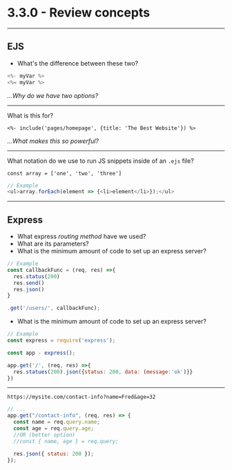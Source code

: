 # 3.3.0 - Review concepts

---

## EJS

- What's the difference between these two?

```js
<%- myVar %>
<%= myVar %>
```

_...Why do we have two options?_

---

What is this for?

```ejs
<%- include('pages/homepage', {title: 'The Best Website'}) %>
```

_...What makes this so powerful?_

---

What notation do we use to run JS snippets inside of an `.ejs` file?

`const array = ['one', 'two', 'three']`

```js
// Example
<ul>array.forEach(element => {<li>element</li>});</ul>
```

---

## Express

- What express _routing method_ have we used?
- What are its parameters?
- What is the minimum amount of code to set up an express server?

```js
// Example
const callbackFunc = (req, res) =>{
  res.status(200)
  res.send()
  res.json()
}

.get('/users/', callbackFunc);
```

- What is the minimum amount of code to set up an express server?

```js
// Example
const express = require('express');

const app - express();

app.get('/', (req, res) =>{
  res.statues(200).json({status: 200, data: (message:'ok')}}
})
```

---

`https://mysite.com/contact-info?name=Fred&age=32`

```js
// ...
app.get("/contact-info", (req, res) => {
  const name = req.query.name;
  const age = req.query.age;
  //OR (better option)
  //const { name, age } = req.query;

  res.json({ status: 200 });
});
```
